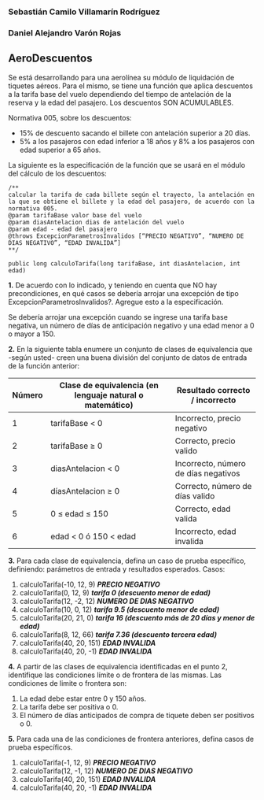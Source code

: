 ### Sebastián Camilo Villamarín Rodríguez
### Daniel Alejandro Varón Rojas
## AeroDescuentos

Se está desarrollando para una aerolínea su módulo de liquidación de tiquetes aéreos. Para el mismo, se tiene una función que aplica descuentos a la tarifa base del vuelo dependiendo del tiempo de antelación de la reserva y la edad del pasajero. Los descuentos SON ACUMULABLES.

Normativa 005, sobre los descuentos:

- 15% de descuento sacando el billete con antelación superior a 20 días.
- 5% a los pasajeros con edad inferior a 18 años y 8% a los pasajeros con edad superior a 65 años.

La siguiente es la especificación de la función que se usará en el módulo del cálculo de los descuentos:
~~~
/**
calcular la tarifa de cada billete según el trayecto, la antelación en la que se obtiene el billete y la edad del pasajero, de acuerdo con la normativa 005.
@param tarifaBase valor base del vuelo
@param diasAntelacion dias de antelación del vuelo
@param edad - edad del pasajero
@throws ExcepcionParametrosInvalidos [“PRECIO NEGATIVO”, “NUMERO DE DIAS NEGATIVO”, “EDAD INVALIDA”]
**/

public long calculoTarifa(long tarifaBase, int diasAntelacion, int edad)
~~~

**1.** De acuerdo con lo indicado, y teniendo en cuenta que NO hay precondiciones, en qué casos se debería arrojar una excepción de tipo ExcepcionParametrosInvalidos?. Agregue esto a la especificación.

Se debería arrojar una excepción cuando se ingrese una tarifa base negativa, un número de días de anticipación negativo y una edad menor a 0 o mayor a 150.

**2.** En la siguiente tabla enumere un conjunto de clases de equivalencia que -según usted- creen una buena división del conjunto de datos de entrada de la función anterior:

| Número | Clase de equivalencia (en lenguaje natural o matemático) | Resultado correcto / incorrecto |
| -- | -- | -- |
| 1 | tarifaBase < 0 | Incorrecto, precio negativo |
| 2 | tarifaBase ≥ 0 | Correcto, precio valido |
| 3 | diasAntelacion < 0 | Incorrecto, número de días negativos |
| 4 | díasAntelacion ≥ 0 | Correcto, número de días valido |
| 5 | 0 ≤ edad ≤ 150 | Correcto, edad valida |
| 6 | edad < 0 ó 150 < edad | Incorrecto, edad invalida |


**3.** Para cada clase de equivalencia, defina un caso de prueba específico, definiendo: parámetros de entrada y resultados esperados.
Casos:

1.	calculoTarifa(-10, 12, 9) 			***PRECIO NEGATIVO***
2.	calculoTarifa(0, 12, 9)				***tarifa 0 (descuento menor de edad)***
3.	calculoTarifa(12, -2, 12)			***NUMERO DE DIAS NEGATIVO***
4.	calculoTarifa(10, 0, 12)			***tarifa 9.5 (descuento menor de edad)***
5.	calculoTarifa(20, 21, 0)			***tarifa 16 (descuento más de 20 días y menor de edad)***
6.	calculoTarifa(8, 12, 66)			***tarifa 7.36 (descuento tercera edad)***
7.	calculoTarifa(40, 20, 151) 			***EDAD INVALIDA***
8.	calculoTarifa(40, 20, -1) 			***EDAD INVALIDA***

**4.** A partir de las clases de equivalencia identificadas en el punto 2, identifique las condiciones límite o de frontera de las mismas.
Las condiciones de limite o frontera son:

1.	La edad debe estar entre 0 y 150 años.
2.	La tarifa debe ser positiva o 0.
3.	El número de días anticipados de compra de tiquete deben ser positivos o 0.

**5.** Para cada una de las condiciones de frontera anteriores, defina casos de prueba específicos.

1.	calculoTarifa(-1, 12, 9) 			***PRECIO NEGATIVO***
2.	calculoTarifa(12, -1, 12)			***NUMERO DE DIAS NEGATIVO***
3.	calculoTarifa(40, 20, 151) 			***EDAD INVALIDA***
4.	calculoTarifa(40, 20, -1) 			***EDAD INVALIDA***
